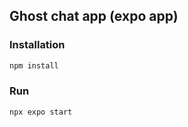 ## Ghost chat app (expo app)

### Installation
```bash
npm install
```

### Run
```bash
npx expo start
```